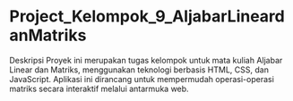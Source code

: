 # Project_Kelompok_9_AljabarLineardanMatriks
Deskripsi
Proyek ini merupakan tugas kelompok untuk mata kuliah Aljabar Linear dan Matriks, menggunakan teknologi berbasis HTML, CSS, dan JavaScript. Aplikasi ini dirancang untuk mempermudah operasi-operasi matriks secara interaktif melalui antarmuka web.
